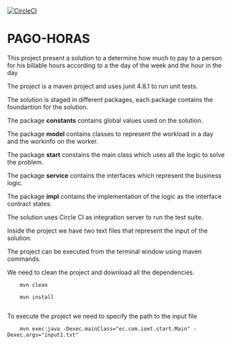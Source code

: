 [![CircleCI](https://circleci.com/gh/pablorcruh/pago-horas.svg?style=svg)](https://circleci.com/gh/pablorcruh/pago-horas)

# PAGO-HORAS

This project present a solution to a determine how much to pay to a person for his billable hours according to a
the day of the week and the hour in the day

The project is a maven project and uses junit 4.8.1 to run unit tests.

The solution is staged in different packages, each package contains the foundantion for the solution.

The package **constants** contains global values used on the solution.

The package **model** contains classes to represent the workload in a day and the workinfo on the worker.

The package **start** constains the main class which uses all the logic to solve the problem.

The package **service** contains the interfaces which represent the business logic.

The package **impl** contains the implementation of the logic as the interface contract states.

The solution uses Circle CI as integration server to run the test suite.

Inside the project we have two text files that represent the input of the solution.

The project can be executed from the terminal window using maven commands.

We need to clean the project and download all the dependencies.

```
    mvn clean
    
    mvn install
    
```

To execute the project we need to specify the path to the input file 


```
    mvn exec:java -Dexec.mainClass="ec.com.ioet.start.Main" -Dexec.args="input1.txt"
```

